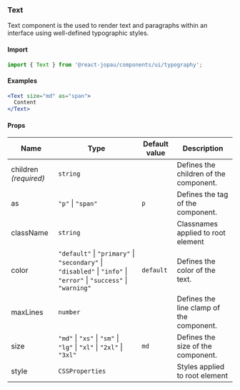 ### Text

Text component is the used to render text and paragraphs within an interface using well-defined typographic styles.

#### Import

```jsx
import { Text } from '@react-jopau/components/ui/typography';
```

#### Examples

```jsx
<Text size="md" as="span">
  Content
</Text>
```

#### Props

| Name                  | Type                                                                                                               | Default value | Description                              |
| --------------------- | ------------------------------------------------------------------------------------------------------------------ | ------------- | ---------------------------------------- |
| children _(required)_ | `string`                                                                                                           |               | Defines the children of the component.   |
| as                    | `"p"` \| `"span"`                                                                                                  | `p`           | Defines the tag of the component.        |
| className             | `string`                                                                                                           |               | Classnames applied to root element       |
| color                 | `"default"` \| `"primary"` \| `"secondary"` \| `"disabled"` \| `"info"` \| `"error"` \| `"success"` \| `"warning"` | `default`     | Defines the color of the text.           |
| maxLines              | `number`                                                                                                           |               | Defines the line clamp of the component. |
| size                  | `"md"` \| `"xs"` \| `"sm"` \| `"lg"` \| `"xl"` \| `"2xl"` \| `"3xl"`                                               | `md`          | Defines the size of the component.       |
| style                 | `CSSProperties`                                                                                                    |               | Styles applied to root element           |
